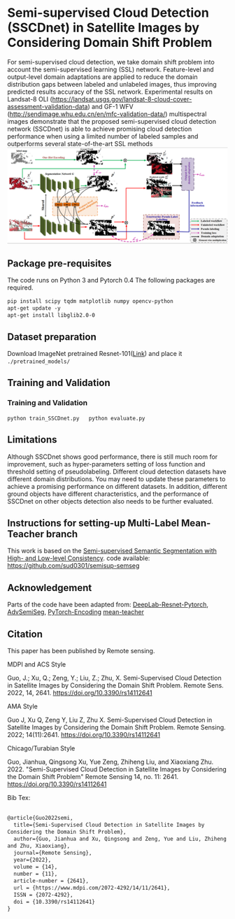 
# Semi-supervised Cloud Detection (SSCDnet) in Satellite Images by Considering Domain Shift Problem


For semi-supervised cloud detection, we take domain shift problem into account the semi-supervised learning (SSL) network. Feature-level and output-level domain adaptations are applied to reduce the domain distribution gaps between labeled and unlabeled images, thus improving predicted results accuracy of the SSL network.
Experimental results on Landsat-8 OLI (https://landsat.usgs.gov/landsat-8-cloud-cover-assessment-validation-data) and GF-1 WFV (http://sendimage.whu.edu.cn/en/mfc-validation-data/) multispectral images demonstrate that the proposed semi-supervised cloud detection network (SSCDnet) is able to achieve promising cloud detection performance when using a limited number of labeled samples and outperforms several state-of-the-art SSL methods
![](framework.png)

## Package pre-requisites
The code runs on Python 3 and Pytorch 0.4 The following packages are required. 

```
pip install scipy tqdm matplotlib numpy opencv-python
apt-get update -y
apt-get install libglib2.0-0
```

## Dataset preparation

Download ImageNet pretrained Resnet-101([Link](https://download.pytorch.org/models/resnet101-5d3b4d8f.pth)) and place it ```./pretrained_models/```


## Training and Validation

### Training and Validation 
```
python train_SSCDnet.py   python evaluate.py 
```
##  Limitations
Although SSCDnet shows good performance, there is still much room for improvement, such as hyper-parameters setting of loss function and threshold setting of pseudolabeling. Different cloud detection datasets have different domain distributions. You may need to update these parameters to achieve a promising performance on different datasets. In addition, different ground objects have different characteristics, and the performance of SSCDnet on other objects detection also needs to be further evaluated.

## Instructions for setting-up Multi-Label Mean-Teacher branch
This work is based on the [Semi-supervised Semantic Segmentation with High- and Low-level Consistency](https://arxiv.org/pdf/1908.05724.pdf).
code available:
https://github.com/sud0301/semisup-semseg

## Acknowledgement

Parts of the code have been adapted from: 
[DeepLab-Resnet-Pytorch](https://github.com/speedinghzl/Pytorch-Deeplab), [AdvSemiSeg](https://github.com/hfslyc/AdvSemiSeg), [PyTorch-Encoding](https://github.com/zhanghang1989/PyTorch-Encoding)
[mean-teacher](https://github.com/CuriousAI/mean-teacher) 

## Citation
This paper has been published by Remote sensing.

MDPI and ACS Style

Guo, J.; Xu, Q.; Zeng, Y.; Liu, Z.; Zhu, X. Semi-Supervised Cloud Detection in Satellite Images by Considering the Domain Shift Problem. Remote Sens. 2022, 14, 2641. https://doi.org/10.3390/rs14112641

AMA Style

Guo J, Xu Q, Zeng Y, Liu Z, Zhu X. Semi-Supervised Cloud Detection in Satellite Images by Considering the Domain Shift Problem. Remote Sensing. 2022; 14(11):2641. https://doi.org/10.3390/rs14112641

Chicago/Turabian Style

Guo, Jianhua, Qingsong Xu, Yue Zeng, Zhiheng Liu, and Xiaoxiang Zhu. 2022. "Semi-Supervised Cloud Detection in Satellite Images by Considering the Domain Shift Problem" Remote Sensing 14, no. 11: 2641. https://doi.org/10.3390/rs14112641

Bib Tex:
##


    @article{Guo2022semi,
      title={Semi-Supervised Cloud Detection in Satellite Images by Considering the Domain Shift Problem},
      author={Guo, Jianhua and Xu, Qingsong and Zeng, Yue and Liu, Zhiheng and Zhu, Xiaoxiang},
      journal={Remote Sensing},
      year={2022},
      volume = {14},
      number = {11},
      article-number = {2641},
      url = {https://www.mdpi.com/2072-4292/14/11/2641},
      ISSN = {2072-4292},
      doi = {10.3390/rs14112641}
    }

